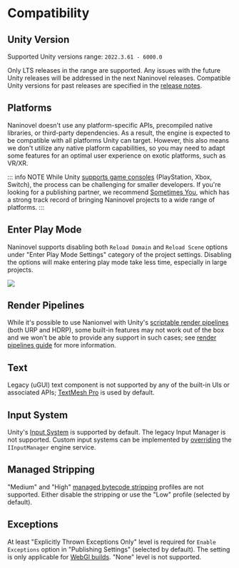 # Compatibility

## Unity Version

Supported Unity versions range: `2022.3.61 - 6000.0`

Only LTS releases in the range are supported. Any issues with the future Unity releases will be addressed in the next Naninovel releases. Compatible Unity versions for past releases are specified in the [release notes](https://pre.naninovel.com/releases).

## Platforms

Naninovel doesn't use any platform-specific APIs, precompiled native libraries, or third-party dependencies. As a result, the engine is expected to be compatible with all platforms Unity can target. However, this also means we don't utilize any native platform capabilities, so you may need to adapt some features for an optimal user experience on exotic platforms, such as VR/XR.

::: info NOTE
While Unity [supports game consoles](https://unity.com/how-to/develop-console-video-games-unity) (PlayStation, Xbox, Switch), the process can be challenging for smaller developers. If you're looking for a publishing partner, we recommend [Sometimes You](https://porting.games), which has a strong track record of bringing Naninovel projects to a wide range of platforms.
:::

## Enter Play Mode

Naninovel supports disabling both `Reload Domain` and `Reload Scene` options under "Enter Play Mode Settings" category of the project settings. Disabling the options will make entering play mode take less time, especially in large projects.

![](https://i.gyazo.com/dd0a3037a0bca8b73608ecc7b71c3982.png)

## Render Pipelines

While it's possible to use Nanionvel with Unity's [scriptable render pipelines](https://docs.unity3d.com/Manual/render-pipelines.html) (both URP and HDRP), some built-in features may not work out of the box and we won't be able to provide any support in such cases; see [render pipelines guide](/guide/render-pipelines) for more information.

## Text

Legacy (uGUI) text component is not supported by any of the built-in UIs or associated APIs; [TextMesh Pro](https://docs.unity3d.com/Manual/com.unity.textmeshpro.html) is used by default.


## Input System

Unity's [Input System](https://docs.unity3d.com/Packages/com.unity.inputsystem@latest) is supported by default. The legacy Input Manager is not supported. Custom input systems can be implemented by [overriding](/guide/engine-services#overriding-built-in-services) the `IInputManager` engine service.

## Managed Stripping

"Medium" and "High" [managed bytecode stripping](https://docs.unity3d.com/Manual/ManagedCodeStripping.html) profiles are not supported. Either disable the stripping or use the "Low" profile (selected by default).

## Exceptions

At least "Explicitly Thrown Exceptions Only" level is required for `Enable Exceptions` option in "Publishing Settings" (selected by default). The setting is only applicable for [WebGl builds](https://docs.unity3d.com/Manual/webgl-building). "None" level is not supported.
